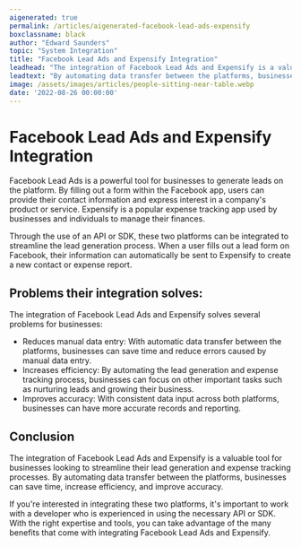 ```yaml
---
aigenerated: true
permalink: /articles/aigenerated-facebook-lead-ads-expensify
boxclassname: black
author: "Edward Saunders"
topic: "System Integration"
title: "Facebook Lead Ads and Expensify Integration"
leadhead: "The integration of Facebook Lead Ads and Expensify is a valuable tool for businesses looking to streamline their lead generation and expense tracking processes"
leadtext: "By automating data transfer between the platforms, businesses can save time, increase efficiency, and improve accuracy."
image: /assets/images/articles/people-sitting-near-table.webp
date: '2022-08-26 00:00:00'
---
```

<div class="arttext">  <h1>Facebook Lead Ads and Expensify Integration</h1>

  <p>Facebook Lead Ads is a powerful tool for businesses to generate leads on the platform. By filling out a form within the Facebook app, users can provide their contact information and express interest in a company's product or service. Expensify is a popular expense tracking app used by businesses and individuals to manage their finances.</p>

  <p>Through the use of an API or SDK, these two platforms can be integrated to streamline the lead generation process. When a user fills out a lead form on Facebook, their information can automatically be sent to Expensify to create a new contact or expense report.</p>

  <h2>Problems their integration solves:</h2>

  <p>The integration of Facebook Lead Ads and Expensify solves several problems for businesses:</p>

  <ul>
    <li>Reduces manual data entry: With automatic data transfer between the platforms, businesses can save time and reduce errors caused by manual data entry.</li>
    <li>Increases efficiency: By automating the lead generation and expense tracking process, businesses can focus on other important tasks such as nurturing leads and growing their business.</li>
    <li>Improves accuracy: With consistent data input across both platforms, businesses can have more accurate records and reporting.</li>
  </ul>

  <h2>Conclusion</h2>

  <p>The integration of Facebook Lead Ads and Expensify is a valuable tool for businesses looking to streamline their lead generation and expense tracking processes. By automating data transfer between the platforms, businesses can save time, increase efficiency, and improve accuracy.</p>

  <p>If you're interested in integrating these two platforms, it's important to work with a developer who is experienced in using the necessary API or SDK. With the right expertise and tools, you can take advantage of the many benefits that come with integrating Facebook Lead Ads and Expensify.</p>

</div>